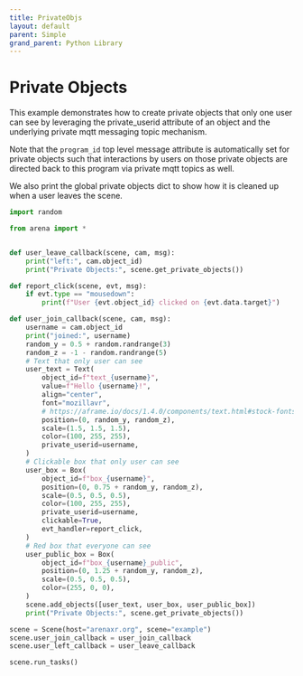 ```yaml
---
title: PrivateObjs
layout: default
parent: Simple
grand_parent: Python Library
---
```


# Private Objects

This example demonstrates how to create private objects that only one user can see
by leveraging the private_userid attribute of an object and the underlying private
mqtt messaging topic mechanism.

Note that the `program_id` top level message attribute is automatically set for private
objects such that interactions by users on those private objects are directed back
to this program via private mqtt topics as well.

We also print the global private objects dict to show how it is cleaned up when
a user leaves the scene.

```python
import random

from arena import *


def user_leave_callback(scene, cam, msg):
    print("left:", cam.object_id)
    print("Private Objects:", scene.get_private_objects())

def report_click(scene, evt, msg):
    if evt.type == "mousedown":
        print(f"User {evt.object_id} clicked on {evt.data.target}")

def user_join_callback(scene, cam, msg):
    username = cam.object_id
    print("joined:", username)
    random_y = 0.5 + random.randrange(3)
    random_z = -1 - random.randrange(5)
    # Text that only user can see
    user_text = Text(
        object_id=f"text_{username}",
        value=f"Hello {username}!",
        align="center",
        font="mozillavr",
        # https://aframe.io/docs/1.4.0/components/text.html#stock-fonts
        position=(0, random_y, random_z),
        scale=(1.5, 1.5, 1.5),
        color=(100, 255, 255),
        private_userid=username,
    )
    # Clickable box that only user can see
    user_box = Box(
        object_id=f"box_{username}",
        position=(0, 0.75 + random_y, random_z),
        scale=(0.5, 0.5, 0.5),
        color=(100, 255, 255),
        private_userid=username,
        clickable=True,
        evt_handler=report_click,
    )
    # Red box that everyone can see
    user_public_box = Box(
        object_id=f"box_{username}_public",
        position=(0, 1.25 + random_y, random_z),
        scale=(0.5, 0.5, 0.5),
        color=(255, 0, 0),
    )
    scene.add_objects([user_text, user_box, user_public_box])
    print("Private Objects:", scene.get_private_objects())

scene = Scene(host="arenaxr.org", scene="example")
scene.user_join_callback = user_join_callback
scene.user_left_callback = user_leave_callback

scene.run_tasks()
```
